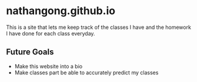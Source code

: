# nathangong.github.io
This is a site that lets me keep track of the classes I have and the homework I have done for each class everyday.
## Future Goals
* Make this website into a bio
* Make classes part be able to accurately predict my classes